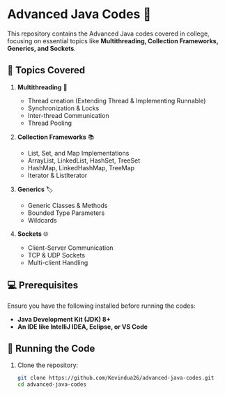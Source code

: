 # Advanced Java Codes 🚀

This repository contains the Advanced Java codes covered in college, focusing on essential topics like **Multithreading, Collection Frameworks, Generics, and Sockets**.

## 📌 Topics Covered  

1. **Multithreading** 🧵  
   - Thread creation (Extending Thread & Implementing Runnable)  
   - Synchronization & Locks  
   - Inter-thread Communication  
   - Thread Pooling  

2. **Collection Frameworks** 📚  
   - List, Set, and Map Implementations  
   - ArrayList, LinkedList, HashSet, TreeSet  
   - HashMap, LinkedHashMap, TreeMap  
   - Iterator & ListIterator  

3. **Generics** 🏷️  
   - Generic Classes & Methods  
   - Bounded Type Parameters  
   - Wildcards  

4. **Sockets** 🌐  
   - Client-Server Communication  
   - TCP & UDP Sockets  
   - Multi-client Handling  

## 💻 Prerequisites  

Ensure you have the following installed before running the codes:  
- **Java Development Kit (JDK) 8+**  
- **An IDE like IntelliJ IDEA, Eclipse, or VS Code**  

## 🚀 Running the Code  

1. Clone the repository:  
   ```bash
   git clone https://github.com/Kevindua26/advanced-java-codes.git
   cd advanced-java-codes
